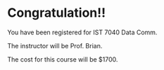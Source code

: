 # Congratulation!!
You have been registered for IST 7040 Data Comm.

The instructor will be	Prof. Brian. 

The cost for this course will be $1700.	
